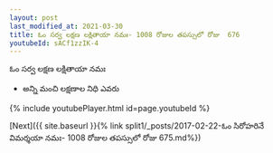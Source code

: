 ```yaml
---
layout: post
last_modified_at: 2021-03-30
title: ఓం సర్వ లక్షణ లక్షితాయా నమః- 1008 రోజుల తపస్సులో రోజు  676
youtubeId: sACf1zzIK-4
---
```

 
 
 ఓం సర్వ లక్షణ లక్షితాయా నమః  
 
 -  అన్ని మంచి లక్షణాల నిధి ఎవరు 
 
  
 
  
 
 
 
 
 
 


{% include youtubePlayer.html id=page.youtubeId %}
 
[Next]({{ site.baseurl }}{% link  split1/_posts/2017-02-22-ఓం సిరోహరినే విమర్శయా నమః- 1008 రోజుల తపస్సులో రోజు  675.md%})
 
